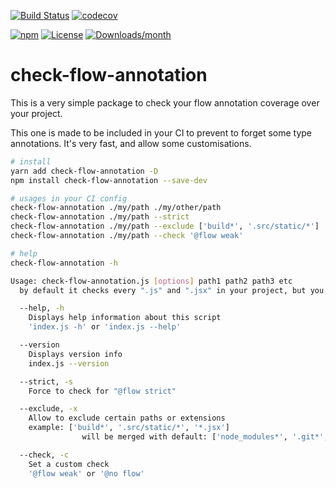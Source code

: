 [![Build Status](https://travis-ci.org/DavidBabel/check-flow-annotation.svg?branch=master)](https://travis-ci.org/DavidBabel/check-flow-annotation)
[![codecov](https://codecov.io/gh/DavidBabel/check-flow-annotation/branch/master/graph/badge.svg)](https://codecov.io/gh/DavidBabel/check-flow-annotation)


[![npm](http://img.shields.io/npm/v/check-flow-annotation.svg)](https://www.npmjs.com/package/check-flow-annotation)
[![License](https://img.shields.io/npm/l/check-flow-annotation.svg)](LICENSE)
[![Downloads/month](https://img.shields.io/npm/dm/check-flow-annotation.svg)](http://www.npmtrends.com/check-flow-annotation)

# check-flow-annotation

This is a very simple package to check your flow annotation coverage over your project.

This one is made to be included in your CI to prevent to forget some type annotations. It's very fast, and allow some customisations.

```bash
# install
yarn add check-flow-annotation -D
npm install check-flow-annotation --save-dev

# usages in your CI config
check-flow-annotation ./my/path ./my/other/path
check-flow-annotation ./my/path --strict
check-flow-annotation ./my/path --exclude ['build*', '.src/static/*']
check-flow-annotation ./my/path --check '@flow weak'
```

```bash
# help
check-flow-annotation -h

Usage: check-flow-annotation.js [options] path1 path2 path3 etc
  by default it checks every ".js" and ".jsx" in your project, but you can filter it with exclude option

  --help, -h
    Displays help information about this script
    'index.js -h' or 'index.js --help'

  --version
    Displays version info
    index.js --version

  --strict, -s
    Force to check for "@flow strict"

  --exclude, -x
    Allow to exclude certain paths or extensions
    example: ['build*', '.src/static/*', '*.jsx']
                will be merged with default: ['node_modules*', '.git*', 'flow-typed*', '.*', '!*.+(js|jsx)']

  --check, -c
    Set a custom check
    '@flow weak' or '@no flow'

```


